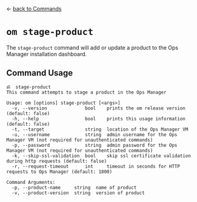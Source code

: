 &larr; [back to Commands](../README.md)

# `om stage-product`

The `stage-product` command will add or update a product to the Ops Manager installation dashboard.

## Command Usage
```
ॐ  stage-product
This command attempts to stage a product in the Ops Manager

Usage: om [options] stage-product [<args>]
  -v, --version              bool    prints the om release version (default: false)
  -h, --help                 bool    prints this usage information (default: false)
  -t, --target               string  location of the Ops Manager VM
  -u, --username             string  admin username for the Ops Manager VM (not required for unauthenticated commands)
  -p, --password             string  admin password for the Ops Manager VM (not required for unauthenticated commands)
  -k, --skip-ssl-validation  bool    skip ssl certificate validation during http requests (default: false)
  -r, --request-timeout      int     timeout in seconds for HTTP requests to Ops Manager (default: 1800)

Command Arguments:
  -p, --product-name     string  name of product
  -v, --product-version  string  version of product
```
